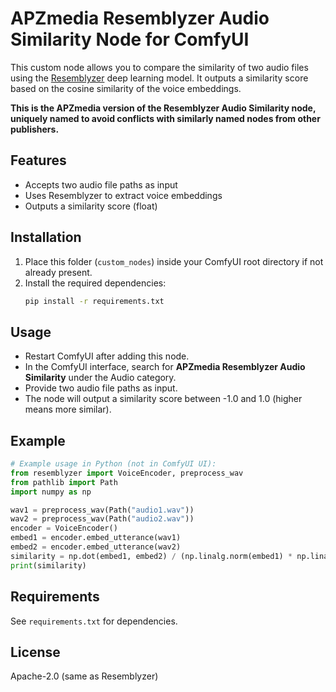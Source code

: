# APZmedia Resemblyzer Audio Similarity Node for ComfyUI

This custom node allows you to compare the similarity of two audio files using the [Resemblyzer](https://github.com/resemble-ai/Resemblyzer) deep learning model. It outputs a similarity score based on the cosine similarity of the voice embeddings.

**This is the APZmedia version of the Resemblyzer Audio Similarity node, uniquely named to avoid conflicts with similarly named nodes from other publishers.**

## Features
- Accepts two audio file paths as input
- Uses Resemblyzer to extract voice embeddings
- Outputs a similarity score (float)

## Installation
1. Place this folder (`custom_nodes`) inside your ComfyUI root directory if not already present.
2. Install the required dependencies:
   ```bash
   pip install -r requirements.txt
   ```

## Usage
- Restart ComfyUI after adding this node.
- In the ComfyUI interface, search for **APZmedia Resemblyzer Audio Similarity** under the Audio category.
- Provide two audio file paths as input.
- The node will output a similarity score between -1.0 and 1.0 (higher means more similar).

## Example
```python
# Example usage in Python (not in ComfyUI UI):
from resemblyzer import VoiceEncoder, preprocess_wav
from pathlib import Path
import numpy as np

wav1 = preprocess_wav(Path("audio1.wav"))
wav2 = preprocess_wav(Path("audio2.wav"))
encoder = VoiceEncoder()
embed1 = encoder.embed_utterance(wav1)
embed2 = encoder.embed_utterance(wav2)
similarity = np.dot(embed1, embed2) / (np.linalg.norm(embed1) * np.linalg.norm(embed2))
print(similarity)
```

## Requirements
See `requirements.txt` for dependencies.

## License
Apache-2.0 (same as Resemblyzer) 